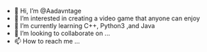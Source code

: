 - 👋 Hi, I’m @Aadavntage
- 👀 I’m interested in creating a video game that anyone can enjoy
- 🌱 I’m currently learning C++, Python3 ,and Java
- 💞️ I’m looking to collaborate on ...
- 📫 How to reach me ...

<!---
Aadavntage/Aadavntage is a ✨ special ✨ repository because its `README.md` (this file) appears on your GitHub profile.
You can click the Preview link to take a look at your changes.
--->
